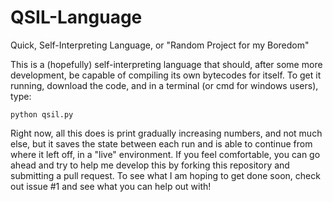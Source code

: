 # QSIL-Language
Quick, Self-Interpreting Language, or "Random Project for my Boredom"

This is a (hopefully) self-interpreting language that should, after some more development, be capable of compiling its own bytecodes for itself. To get it running, download the code, and in a terminal (or cmd for windows users), type:

    python qsil.py

Right now, all this does is print gradually increasing numbers, and not much else, but it saves the state between each run and is able to continue from where it left off, in a "live" environment. If you feel comfortable, you can go ahead and try to help me develop this by forking this repository and submitting a pull request. To see what I am hoping to get done soon, check out issue #1 and see what you can help out with!
